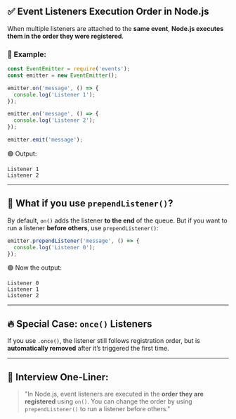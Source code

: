 ## ✅ Event Listeners Execution Order in Node.js

When multiple listeners are attached to the **same event**, **Node.js executes them in the order they were registered**.

### 🔧 Example:

```js
const EventEmitter = require('events');
const emitter = new EventEmitter();

emitter.on('message', () => {
  console.log('Listener 1');
});

emitter.on('message', () => {
  console.log('Listener 2');
});

emitter.emit('message');
```

🟢 Output:

```
Listener 1
Listener 2
```

---

## 🔁 What if you use `prependListener()`?

By default, `on()` adds the listener **to the end** of the queue. But if you want to run a listener **before others**, use `prependListener()`:

```js
emitter.prependListener('message', () => {
  console.log('Listener 0');
});
```

🟢 Now the output:

```
Listener 0
Listener 1
Listener 2
```

---

## 🔥 Special Case: `once()` Listeners

If you use `.once()`, the listener still follows registration order, but is **automatically removed** after it’s triggered the first time.

---

## 🧠 Interview One-Liner:

> "In Node.js, event listeners are executed in the **order they are registered** using `on()`. You can change the order by using `prependListener()` to run a listener before others."